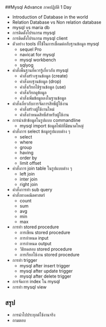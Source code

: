 ##Mysql Advance ภาคปฏิบัติ 1 Day
+ Introduction of Database in the world 
+ Relation Database vs Non relation database
+ mysql vs maria db
+ การติดตั้งโปรแกรม mysql  
+ การติดตั้งโปรแกรม mysql client 
+ ตัวอย่าง tools ที่ใช้ในการเชื่อมต่อกับฐานข้อมูล mysql 
    + sequel Pro
    + navicat for mysql
    + mysql workbench
    + sqlyog
+ คำสั่งพื้นฐานที่ควรรู้เกี่ยวกับ mysql
    + คำสั่งสร้างฐานข้อมูล (create)
    + คำสั่งลบฐานข้อมูล (drop)
    + คำสั่งเรียกใช้ฐานข้อมูล (use)
    + คำสั่งเรียกดูข้อมูล
    + คำสั่งเพิ่มข้อมูลลงในฐานข้อมูล
+ คำสั่งเกี่ยวกับการจัดการสิทธิ์ผู้ใช้งาน 
    + คำสั่งสร้างผู้ใช้งานใหม่ 
    + คำสั่งกำหนดสิทธิ์​สำหรับผู้ใช้งาน
+ การนำเข้าข้อมูลในรูปแบบ commandline 
    + mysql import ข้อมูลไฟล์ที่มีขนาดใหญ่ 
+ คำสั่งการ select ข้อมูลรูปแบบต่าง ๆ
    + select 
    + where 
    + group
    + having 
    + order by
    + limit offset 
+ คำสั่งการ join table ในรูปแบบต่าง ๆ 
    + left join
    + inter join
    + right join 
+ คำสั่งการทำ sub query 
+ คำสั่งทางคณิตศาสตร์
    + count
    + sum
    + avg 
    + min 
    + max
+ การทำ stored procedure
    + การเขียน stored procedure 
    + การกำหนด input 
    + การกำหนด output 
    + วิธิทดสอบ stored procedure
    + การเรียกใช้งาน stored procedure
+ การทำ trigger 
    + mysql after insert trigger 
    + mysql after update trigger
    + mysql after delete trigger
+ การจัดการ index ใน mysql 
+ การทำ mysql view 


## สรุป
+ การนำไปประยุกต์ใช้งานจริง
+ ถามตอบ